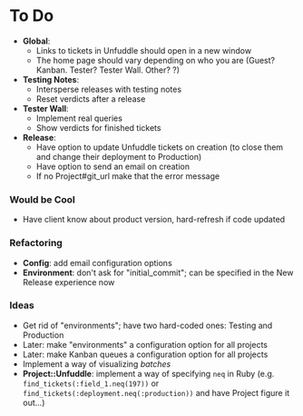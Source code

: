 # To Do

 - **Global**:
   - Links to tickets in Unfuddle should open in a new window
   - The home page should vary depending on who you are (Guest? Kanban. Tester? Tester Wall. Other? ?)
 - **Testing Notes**:
   - Intersperse releases with testing notes
   - Reset verdicts after a release
 - **Tester Wall**:
   - Implement real queries
   - Show verdicts for finished tickets
 - **Release**:
   - Have option to update Unfuddle tickets on creation (to close them and change their deployment to Production)
   - Have option to send an email on creation
   - If no Project#git_url make that the error message

### Would be Cool

 - Have client know about product version, hard-refresh if code updated

### Refactoring

 - **Config**: add email configuration options
 - **Environment**: don't ask for "initial_commit"; can be specified in the New Release experience now

### Ideas

 - Get rid of "environments"; have two hard-coded ones: Testing and Production
 - Later: make "environments" a configuration option for all projects
 - Later: make Kanban queues a configuration option for all projects
 - Implement a way of visualizing _batches_
 - **Project::Unfuddle**: implement a way of specifying `neq` in Ruby (e.g. `find_tickets(:field_1.neq(197))` or `find_tickets(:deployment.neq(:production))` and have Project figure it out...)
